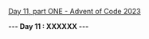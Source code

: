 [Day 11, part ONE - Advent of Code 2023](https://adventofcode.com/2023/day/11)

**--- Day 11 : XXXXXX ---**

